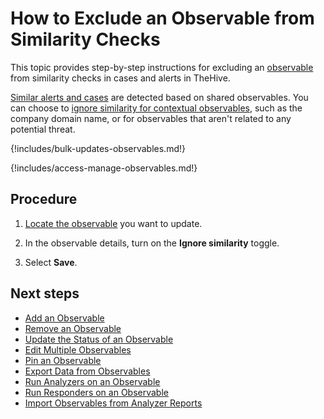 # How to Exclude an Observable from Similarity Checks

This topic provides step-by-step instructions for excluding an [observable](about-observables.md) from similarity checks in cases and alerts in TheHive.

[Similar alerts and cases](../find-similar-alerts-cases.md) are detected based on shared observables. You can choose to [ignore similarity for contextual observables](update-an-observable-status.md), such as the company domain name, or for observables that aren't related to any potential threat.

{!includes/bulk-updates-observables.md!}

{!includes/access-manage-observables.md!}

<h2>Procedure</h2>

1. [Locate the observable](../search-for-cases/find-an-observable.md) you want to update.

2. In the observable details, turn on the **Ignore similarity** toggle.

3. Select **Save**.

<h2>Next steps</h2>

* [Add an Observable](add-an-observable.md)
* [Remove an Observable](remove-an-observable.md)
* [Update the Status of an Observable](update-an-observable-status.md)
* [Edit Multiple Observables](edit-multiple-observables.md)
* [Pin an Observable](pin-an-observable.md)
* [Export Data from Observables](export-data-observables.md)
* [Run Analyzers on an Observable](run-analyzers-on-an-observable.md)
* [Run Responders on an Observable](run-responders-on-an-observable.md)
* [Import Observables from Analyzer Reports](import-observables-from-analyzer-reports.md)